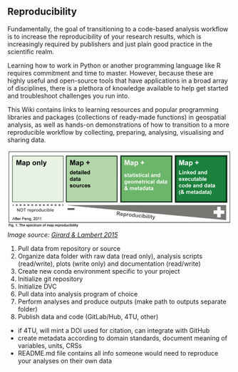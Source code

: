 ## Reproducibility

Fundamentally, the goal of transitioning to a code-based analysis workflow is to increase the reproducibility of your research results, which is increasingly required by publishers and just plain good practice in the scientific realm.

Learning how to work in Python or another programming language like R requires commitment and time to master. However, because these are highly useful and open-source tools that have applications in a broad array of disciplines, there is a plethora of knowledge available to help get started and troubleshoot challenges you run into. 

This Wiki contains links to learning resources and popular programming libraries and packages (collections of ready-made functions) in geospatial analysis, as well as hands-on demonstrations of how to transition to a more reproducible workflow by collecting, preparing, analysing, visualising and sharing data. 

![Screen_Shot_2021-01-05_at_13.52.47](uploads/349419131821f6d9d14b0de619572447/Screen_Shot_2021-01-05_at_13.52.47.png)
*Image source: [Girard & Lambert 2015](https://riatelab.github.io/ReproducibleCartography/paper/paper.html)*


1. Pull data from repository or source 
2. Organize data folder with raw data (read only), analysis scripts (read/write), plots (write only) and documentation (read/write)
3. Create new conda environment specific to your project
4. Initialize git repository
5. Initialize DVC
6. Pull data into analysis program of choice
7. Perform analyses and produce outputs (make path to outputs separate folder)
8. Publish data and code (GitLab/Hub, 4TU, other)
- if 4TU, will mint a DOI used for citation, can integrate with GitHub
- create metadata according to domain standards, document meaning of variables, units, CRSs
- README.md file contains all info someone would need to reproduce your analyses on their own data